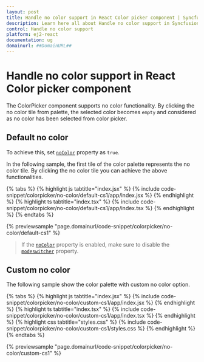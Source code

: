 ```yaml
---
layout: post
title: Handle no color support in React Color picker component | Syncfusion
description: Learn here all about Handle no color support in Syncfusion React Color picker component of Syncfusion Essential JS 2 and more.
control: Handle no color support 
platform: ej2-react
documentation: ug
domainurl: ##DomainURL##
---
```


# Handle no color support in React Color picker component

The ColorPicker component supports no color functionality. By clicking the no color tile from palette, the selected color becomes `empty` and considered as no color has been selected from color picker.

## Default no color

To achieve this, set [`noColor`](https://ej2.syncfusion.com/react/documentation/api/color-picker/#nocolor) property as `true`.

In the following sample, the first tile of the color palette represents the no color tile. By clicking the no color tile you can achieve the above functionalities.

{% tabs %}
{% highlight js tabtitle="index.jsx" %}
{% include code-snippet/colorpicker/no-color/default-cs1/app/index.jsx %}
{% endhighlight %}
{% highlight ts tabtitle="index.tsx" %}
{% include code-snippet/colorpicker/no-color/default-cs1/app/index.tsx %}
{% endhighlight %}
{% endtabs %}

 {% previewsample "page.domainurl/code-snippet/colorpicker/no-color/default-cs1" %}

>If the [`noColor`](https://ej2.syncfusion.com/react/documentation/api/color-picker/#nocolor) property is enabled, make sure to disable the [`modeswitcher`](https://ej2.syncfusion.com/react/documentation/api/color-picker/#modeswitcher) property.

## Custom no color

The following sample show the color palette with custom no color option.

{% tabs %}
{% highlight js tabtitle="index.jsx" %}
{% include code-snippet/colorpicker/no-color/custom-cs1/app/index.jsx %}
{% endhighlight %}
{% highlight ts tabtitle="index.tsx" %}
{% include code-snippet/colorpicker/no-color/custom-cs1/app/index.tsx %}
{% endhighlight %}
{% highlight css tabtitle="styles.css" %}
{% include code-snippet/colorpicker/no-color/custom-cs1/styles.css %}
{% endhighlight %}
{% endtabs %}

 {% previewsample "page.domainurl/code-snippet/colorpicker/no-color/custom-cs1" %}
